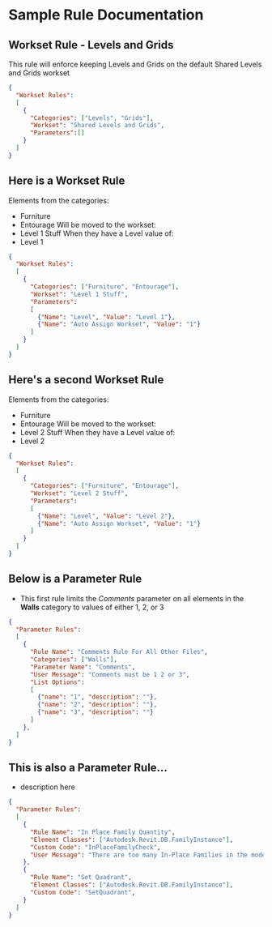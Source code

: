 # Sample Rule Documentation
## Workset Rule - Levels and Grids
This rule will enforce keeping Levels and Grids on the default Shared Levels and Grids workset
```json
{
  "Workset Rules":
  [
    {
      "Categories": ["Levels", "Grids"],
      "Workset": "Shared Levels and Grids",
      "Parameters":[]
    }
  ]
}
```

## Here is a Workset Rule
Elements from the categories:
- Furniture
- Entourage
Will be moved to the workset:
- Level 1 Stuff
When they have a Level value of:
- Level 1

```json
{
  "Workset Rules":
  [
    {
      "Categories": ["Furniture", "Entourage"],
      "Workset": "Level 1 Stuff",
      "Parameters":
      [
        {"Name": "Level", "Value": "Level 1"},
        {"Name": "Auto Assign Workset", "Value": "1"}
      ]
    }
  ]
}
```

## Here's a second Workset Rule
Elements from the categories:
- Furniture
- Entourage
Will be moved to the workset:
- Level 2 Stuff
When they have a Level value of:
- Level 2

```json
{
  "Workset Rules":
  [
    {
      "Categories": ["Furniture", "Entourage"],
      "Workset": "Level 2 Stuff",
      "Parameters":
      [
        {"Name": "Level", "Value": "Level 2"},
        {"Name": "Auto Assign Workset", "Value": "1"}
      ]
    }
  ]
}
```

## Below is a Parameter Rule

- This first rule limits the _Comments_ parameter on all elements in the **Walls** category to values of either 1, 2, or 3

```json
{
  "Parameter Rules": 
  [
    {
      "Rule Name": "Comments Rule For All Other Files",
      "Categories": ["Walls"],
      "Parameter Name": "Comments",
      "User Message": "Comments must be 1 2 or 3",
      "List Options":
      [
        {"name": "1", "description": ""},
        {"name": "2", "description": ""},
        {"name": "3", "description": ""}
      ]
    },
  ]
}
```

## This is also a Parameter Rule...

- description here

```json
{
  "Parameter Rules": 
  [
    {
      "Rule Name": "In Place Family Quantity",
      "Element Classes": ["Autodesk.Revit.DB.FamilyInstance"],
      "Custom Code": "InPlaceFamilyCheck",
      "User Message": "There are too many In-Place Families in the model."
    },
    {
      "Rule Name": "Set Quadrant",
      "Element Classes": ["Autodesk.Revit.DB.FamilyInstance"],
      "Custom Code": "SetQuadrant",
    }
  ]
}
```

